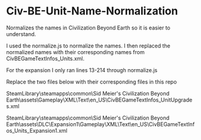 # Civ-BE-Unit-Name-Normalization
Normalizes the names in Civilization Beyond Earth so it is easier to understand.

I used the normalize.js to normalize the names.  I then replaced the normalized names with their corresponding names from CivBEGameTextInfos_Units.xml.

For the expansion I only ran lines 13-214 through normalize.js

Replace the two files below with their corresponding files in this repo

SteamLibrary\steamapps\common\Sid Meier's Civilization Beyond Earth\assets\Gameplay\XML\Text\en_US\CivBEGameTextInfos_UnitUpgrades.xml

SteamLibrary\steamapps\common\Sid Meier's Civilization Beyond Earth\assets\DLC\Expansion1\Gameplay\XML\Text\en_US\CivBEGameTextInfos_Units_Expansion1.xml
